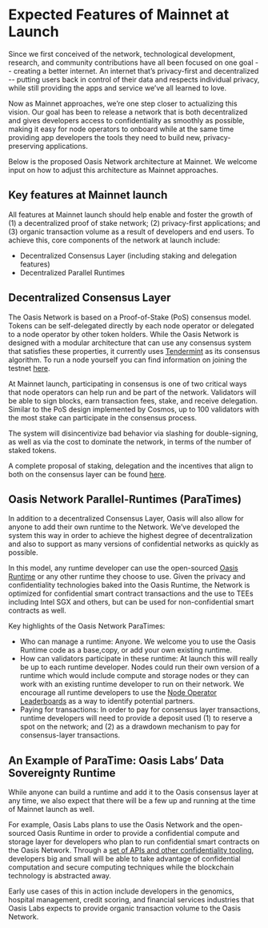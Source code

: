 # Expected Features of Mainnet at Launch

Since we first conceived of the network, technological development, research, and community contributions have all been focused on one goal -- creating a better internet. An internet that’s privacy-first and decentralized -- putting users back in control of their data and respects individual privacy, while still providing the apps and service we’ve all learned to love.

Now as Mainnet approaches, we’re one step closer to actualizing this vision. Our goal has been to release a network that is both decentralized and gives developers access to confidentiality as smoothly as possible, making it easy for node operators to onboard while at the same time providing app developers the tools they need to build new, privacy-preserving applications.

Below is the proposed Oasis Network architecture at Mainnet. We welcome input on how to adjust this architecture as Mainnet approaches. 

## Key features at Mainnet launch
All features at Mainnet launch should help enable and foster the growth of (1) a decentralized proof of stake network; (2) privacy-first applications; and (3) organic transaction volume as a result of developers and end users. To achieve this, core components of the network at launch include:
* Decentralized Consensus Layer (including staking and delegation features)
* Decentralized Parallel Runtimes


## Decentralized Consensus Layer

The Oasis Network is based on a Proof-of-Stake (PoS) consensus model. Tokens can be self-delegated directly by each node operator or delegated to a node operator by other token holders. While the Oasis Network is designed with a modular architecture that can use any consensus system that satisfies these properties, it currently uses [Tendermint](https://github.com/tendermint/tendermint) as its consensus algorithm. To run a node yourself you can find information on joining the testnet [here](https://docs.oasis.dev/operators/joining-the-testnet.html).

At Mainnet launch, participating in consensus is one of two critical ways that node operators can help run and be part of the network. Validators will be able to sign blocks, earn transaction fees, stake, and receive delegation. Similar to the PoS design implemented by Cosmos, up to 100 validators with the most stake can participate in the consensus process.

The system will disincentivize bad behavior via slashing for double-signing, as well as via the cost to dominate the network, in terms of the number of staked tokens. 

A complete proposal of staking, delegation and the incentives that align to both on the consensus layer can be found [here](https://docs.oasis.dev/operators/incentives-proposal.html).

## Oasis Network Parallel-Runtimes (ParaTimes)
In addition to a decentralized Consensus Layer, Oasis will also allow for anyone to add their own runtime to the Network. We’ve developed the system this way in order to achieve the highest degree of decentralization and also to support as many versions of confidential networks as quickly as possible.

In this model, any runtime developer can use the open-sourced [Oasis Runtime](https://github.com/oasislabs/oasis-runtime) or any other runtime they choose to use. Given the privacy and confidentiality technologies baked into the Oasis Runtime, the Network is optimized for confidential smart contract transactions and the use to TEEs including Intel SGX and others, but can be used for non-confidential smart contracts as well.

Key highlights of the Oasis Network ParaTimes:
* Who can manage a runtime: Anyone. We welcome you to use the Oasis Runtime code as a base,copy, or add your own existing runtime.
* How can validators participate in these runtime: At launch this will really be up to each runtime developer. Nodes could run their own version of a runtime which would include compute and storage nodes or they can work with an existing runtime developer to run on their network. We encourage all runtime developers to use the [Node Operator Leaderboards](https://github.com/oasislabs/oasis-runtime) as a way to identify potential partners.
* Paying for transactions: In order to pay for consensus layer transactions, runtime developers will need to provide a deposit used (1) to reserve a spot on the network; and (2) as a drawdown mechanism to pay for consensus-layer transactions. 

## An Example of ParaTime: Oasis Labs’ Data Sovereignty Runtime
While anyone can build a runtime and add it to the Oasis consensus layer at any time, we also expect that there will be a few up and running at the time of Mainnet launch as well. 

For example, Oasis Labs plans to use the Oasis Network and the open-sourced Oasis Runtime in order to provide a confidential compute and storage layer for developers who plan to run confidential smart contracts on the Oasis Network. Through a [set of APIs and other confidentiality tooling](https://www.oasislabs.com/data-privacy), developers big and small will be able to take advantage of confidential computation and secure computing techniques while the blockchain technology is abstracted away.

Early use cases of this in action include developers in the genomics, hospital management, credit scoring, and financial services industries that Oasis Labs expects to provide organic transaction volume to the Oasis Network.
